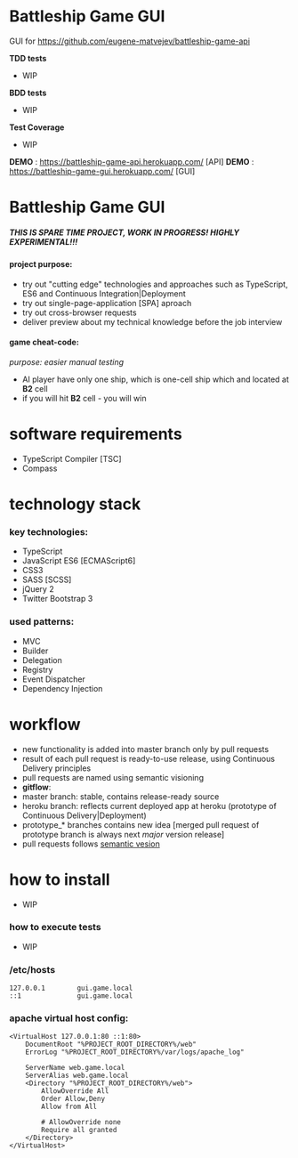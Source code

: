 # Battleship Game GUI
GUI for https://github.com/eugene-matvejev/battleship-game-api

__TDD tests__
* WIP

__BDD tests__
 * WIP

__Test Coverage__
 * WIP

__DEMO__ : https://battleship-game-api.herokuapp.com/ [API]
__DEMO__ : https://battleship-game-gui.herokuapp.com/ [GUI]

# Battleship Game GUI
##### THIS IS SPARE TIME PROJECT, WORK IN PROGRESS! HIGHLY EXPERIMENTAL!!!
#### project purpose:
 * try out "cutting edge" technologies and approaches such as TypeScript, ES6 and Continuous Integration|Deployment
 * try out single-page-application [SPA] aproach
 * try out cross-browser requests
 * deliver preview about my technical knowledge before the job interview

#### game cheat-code:
_purpose: easier manual testing_
* AI player have only one ship, which is one-cell ship which and located at __B2__ cell
 * if you will hit __B2__ cell - you will win

# software requirements
* TypeScript Compiler [TSC]
* Compass

# technology stack
### key technologies:
 * TypeScript
 * JavaScript ES6 [ECMAScript6]
 * CSS3
 * SASS [SCSS]
 * jQuery 2
 * Twitter Bootstrap 3

### used patterns:
 * MVC
 * Builder
 * Delegation
 * Registry
 * Event Dispatcher
 * Dependency Injection

# workflow
 * new functionality is added into master branch only by pull requests
 * result of each pull request is ready-to-use release, using Continuous Delivery principles
 * pull requests are named using semantic visioning
 * __gitflow__:
  * master branch: stable, contains release-ready source
  * heroku branch: reflects current deployed app at heroku (prototype of Continuous Delivery|Deployment)
  * prototype_* branches contains new idea [merged pull request of prototype branch is always next *major* version release]
  * pull requests follows [semantic vesion](http://semver.org/)

# how to install
 * WIP

### how to execute tests
 * WIP

### /etc/hosts
```
127.0.0.1        gui.game.local
::1              gui.game.local
```

### apache virtual host config:
```
<VirtualHost 127.0.0.1:80 ::1:80>
    DocumentRoot "%PROJECT_ROOT_DIRECTORY%/web"
    ErrorLog "%PROJECT_ROOT_DIRECTORY%/var/logs/apache_log"

    ServerName web.game.local
    ServerAlias web.game.local
    <Directory "%PROJECT_ROOT_DIRECTORY%/web">
        AllowOverride All
        Order Allow,Deny
        Allow from All

        # AllowOverride none
        Require all granted
    </Directory>
</VirtualHost>
```
